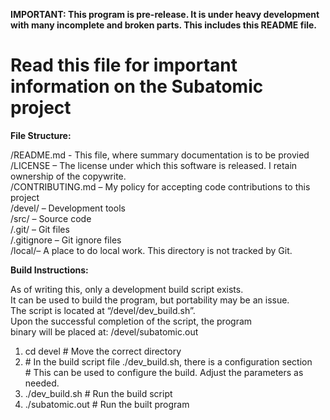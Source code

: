 **IMPORTANT: This program is pre-release.  It is under heavy development with many incomplete and broken parts.  This includes this README file.**  
  
# Read this file for important information on the Subatomic project  
  
**File Structure:**  
  
/README.md - This file, where summary documentation is to be provied  
/LICENSE – The license under which this software is released.  I retain ownership of the copywrite.  
/CONTRIBUTING.md – My policy for accepting code contributions to this project  
/devel/ – Development tools  
/src/ – Source code  
/.git/ – Git files  
/.gitignore – Git ignore files  
/local/– A place to do local work.  This directory is not tracked by Git.  
  
**Build Instructions:**  
  
As of writing this, only a development build script exists.  
It can be used to build the program, but portability may be an issue.  
The script is located at “/devel/dev_build.sh”.  
Upon the successful completion of the script, the program  
binary will be placed at: /devel/subatomic.out  
  
1) cd devel &#35; Move the correct directory  
2) &#35; In the build script file ./dev_build.sh, there is a configuration section  
   &#35; This can be used to configure the build.  Adjust the parameters as needed.  
3) ./dev_build.sh &#35; Run the build script  
4) ./subatomic.out &#35; Run the built program  
